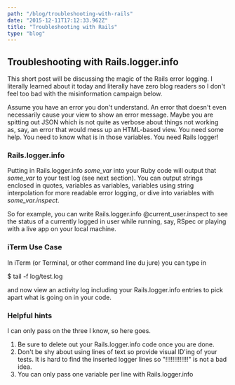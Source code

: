 ```yaml
---
path: "/blog/troubleshooting-with-rails"
date: "2015-12-11T17:12:33.962Z"
title: "Troubleshooting with Rails"
type: "blog"
---
```


## Troubleshooting with Rails.logger.info
This short post will be discussing the magic of the Rails error logging. I literally learned about it today and literally have zero blog readers so I don't feel too bad with the misinformation campaign below.

Assume you have an error you don't understand. An error that doesn't even necessarily cause your view to show an error message. Maybe you are spitting out JSON which is not quite as verbose about things not working as, say, an error that would mess up an HTML-based view. You need some help. You need to know what is in those variables. You need Rails logger!

### Rails.logger.info
Putting in Rails.logger.info *some_var* into your Ruby code will output that *some_var* to your test log (see next section). You can output strings enclosed in quotes, variables as variables, variables using string interpolation for more readable error logging, or dive into variables with *some_var.inspect*.

So for example, you can write Rails.logger.info @current_user.inspect to see the status of a currently logged in user while running, say, RSpec or playing with a live app on your local machine.

### iTerm Use Case
In iTerm (or Terminal, or other command line du jure) you can type in
>>>
$ tail -f log/test.log
>>>
and now view an activity log including your Rails.logger.info entries to pick apart what is going on in your code.

### Helpful hints
I can only pass on the three I know, so here goes.
1. Be sure to delete out your Rails.logger.info code once you are done.
2. Don't be shy about using lines of text so provide visual ID'ing of your tests. It is hard to find the inserted logger lines so "!!!!!!!!!!!!!" is not a bad idea.
3. You can only pass one variable per line with Rails.logger.info
